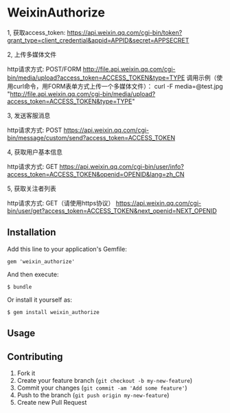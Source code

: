 # WeixinAuthorize

1, 获取access_token: https://api.weixin.qq.com/cgi-bin/token?grant_type=client_credential&appid=APPID&secret=APPSECRET

2, 上传多媒体文件

http请求方式: POST/FORM
http://file.api.weixin.qq.com/cgi-bin/media/upload?access_token=ACCESS_TOKEN&type=TYPE
调用示例（使用curl命令，用FORM表单方式上传一个多媒体文件）：
curl -F media=@test.jpg "http://file.api.weixin.qq.com/cgi-bin/media/upload?access_token=ACCESS_TOKEN&type=TYPE"

3, 发送客服消息

http请求方式: POST
https://api.weixin.qq.com/cgi-bin/message/custom/send?access_token=ACCESS_TOKEN

4, 获取用户基本信息

http请求方式: GET
https://api.weixin.qq.com/cgi-bin/user/info?access_token=ACCESS_TOKEN&openid=OPENID&lang=zh_CN

5, 获取关注者列表

http请求方式: GET（请使用https协议）
https://api.weixin.qq.com/cgi-bin/user/get?access_token=ACCESS_TOKEN&next_openid=NEXT_OPENID


## Installation

Add this line to your application's Gemfile:

    gem 'weixin_authorize'

And then execute:

    $ bundle

Or install it yourself as:

    $ gem install weixin_authorize

## Usage



## Contributing

1. Fork it
2. Create your feature branch (`git checkout -b my-new-feature`)
3. Commit your changes (`git commit -am 'Add some feature'`)
4. Push to the branch (`git push origin my-new-feature`)
5. Create new Pull Request
